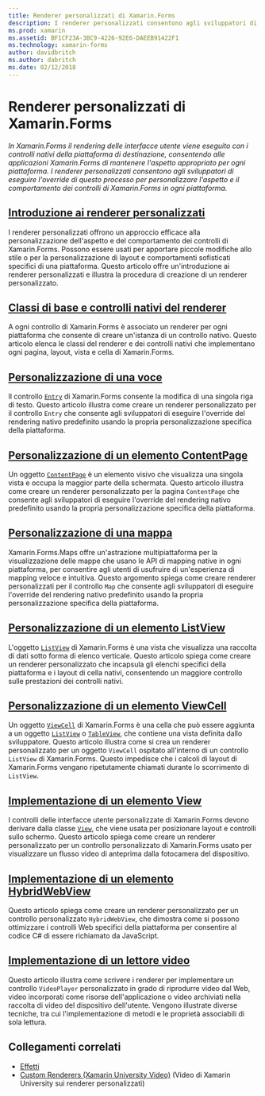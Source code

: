 ```yaml
---
title: Renderer personalizzati di Xamarin.Forms
description: I renderer personalizzati consentono agli sviluppatori di eseguire l'override del rendering dei controlli nativi in ogni piattaforma per personalizzare l'aspetto e il comportamento dei controlli di Xamarin.Forms.
ms.prod: xamarin
ms.assetid: BF1CF23A-3BC9-4226-92E6-DAEEB91422F1
ms.technology: xamarin-forms
author: davidbritch
ms.author: dabritch
ms.date: 02/12/2018
---
```


# <a name="xamarinforms-custom-renderers"></a>Renderer personalizzati di Xamarin.Forms

_In Xamarin.Forms il rendering delle interfacce utente viene eseguito con i controlli nativi della piattaforma di destinazione, consentendo alle applicazioni Xamarin.Forms di mantenere l'aspetto appropriato per ogni piattaforma. I renderer personalizzati consentono agli sviluppatori di eseguire l'override di questo processo per personalizzare l'aspetto e il comportamento dei controlli di Xamarin.Forms in ogni piattaforma._

## <a name="introduction-to-custom-renderersintroductionmd"></a>[Introduzione ai renderer personalizzati](introduction.md)

I renderer personalizzati offrono un approccio efficace alla personalizzazione dell'aspetto e del comportamento dei controlli di Xamarin.Forms. Possono essere usati per apportare piccole modifiche allo stile o per la personalizzazione di layout e comportamenti sofisticati specifici di una piattaforma. Questo articolo offre un'introduzione ai renderer personalizzati e illustra la procedura di creazione di un renderer personalizzato.

## <a name="renderer-base-classes-and-native-controlsrenderersmd"></a>[Classi di base e controlli nativi del renderer](renderers.md)

A ogni controllo di Xamarin.Forms è associato un renderer per ogni piattaforma che consente di creare un'istanza di un controllo nativo. Questo articolo elenca le classi del renderer e dei controlli nativi che implementano ogni pagina, layout, vista e cella di Xamarin.Forms.

## <a name="customizing-an-entryentrymd"></a>[Personalizzazione di una voce](entry.md)

Il controllo [`Entry`](xref:Xamarin.Forms.Entry) di Xamarin.Forms consente la modifica di una singola riga di testo. Questo articolo illustra come creare un renderer personalizzato per il controllo `Entry` che consente agli sviluppatori di eseguire l'override del rendering nativo predefinito usando la propria personalizzazione specifica della piattaforma.

## <a name="customizing-a-contentpagecontentpagemd"></a>[Personalizzazione di un elemento ContentPage](contentpage.md)

Un oggetto [`ContentPage`](xref:Xamarin.Forms.ContentPage) è un elemento visivo che visualizza una singola vista e occupa la maggior parte della schermata. Questo articolo illustra come creare un renderer personalizzato per la pagina `ContentPage` che consente agli sviluppatori di eseguire l'override del rendering nativo predefinito usando la propria personalizzazione specifica della piattaforma.

## <a name="customizing-a-mapmapindexmd"></a>[Personalizzazione di una mappa](map/index.md)

Xamarin.Forms.Maps offre un'astrazione multipiattaforma per la visualizzazione delle mappe che usano le API di mapping native in ogni piattaforma, per consentire agli utenti di usufruire di un'esperienza di mapping veloce e intuitiva. Questo argomento spiega come creare renderer personalizzati per il controllo `Map` che consente agli sviluppatori di eseguire l'override del rendering nativo predefinito usando la propria personalizzazione specifica della piattaforma.

## <a name="customizing-a-listviewlistviewmd"></a>[Personalizzazione di un elemento ListView](listview.md)

L'oggetto [`ListView`](xref:Xamarin.Forms.ListView) di Xamarin.Forms è una vista che visualizza una raccolta di dati sotto forma di elenco verticale. Questo articolo spiega come creare un renderer personalizzato che incapsula gli elenchi specifici della piattaforma e i layout di cella nativi, consentendo un maggiore controllo sulle prestazioni dei controlli nativi.

## <a name="customizing-a-viewcellviewcellmd"></a>[Personalizzazione di un elemento ViewCell](viewcell.md)

Un oggetto [`ViewCell`](xref:Xamarin.Forms.ViewCell) di Xamarin.Forms è una cella che può essere aggiunta a un oggetto [`ListView`](xref:Xamarin.Forms.ListView) o [`TableView`](xref:Xamarin.Forms.TableView), che contiene una vista definita dallo sviluppatore. Questo articolo illustra come si crea un renderer personalizzato per un oggetto `ViewCell` ospitato all'interno di un controllo `ListView` di Xamarin.Forms. Questo impedisce che i calcoli di layout di Xamarin.Forms vengano ripetutamente chiamati durante lo scorrimento di `ListView`.

## <a name="implementing-a-viewviewmd"></a>[Implementazione di un elemento View](view.md)

I controlli delle interfacce utente personalizzate di Xamarin.Forms devono derivare dalla classe [`View`](xref:Xamarin.Forms.View), che viene usata per posizionare layout e controlli sullo schermo. Questo articolo spiega come creare un renderer personalizzato per un controllo personalizzato di Xamarin.Forms usato per visualizzare un flusso video di anteprima dalla fotocamera del dispositivo.

## <a name="implementing-a-hybridwebviewhybridwebviewmd"></a>[Implementazione di un elemento HybridWebView](hybridwebview.md)

Questo articolo spiega come creare un renderer personalizzato per un controllo personalizzato `HybridWebView`, che dimostra come si possono ottimizzare i controlli Web specifici della piattaforma per consentire al codice C# di essere richiamato da JavaScript.

## <a name="implementing-a-video-playervideo-playerindexmd"></a>[Implementazione di un lettore video](video-player/index.md)

Questo articolo illustra come scrivere i renderer per implementare un controllo `VideoPlayer` personalizzato in grado di riprodurre video dal Web, video incorporati come risorse dell'applicazione o video archiviati nella raccolta di video del dispositivo dell'utente. Vengono illustrate diverse tecniche, tra cui l'implementazione di metodi e le proprietà associabili di sola lettura.


## <a name="related-links"></a>Collegamenti correlati

- [Effetti](~/xamarin-forms/app-fundamentals/effects/index.md)
- [Custom Renderers (Xamarin University Video)](https://developer.xamarin.com/videos/cross-platform/xamarinforms-custom-renderers/) (Video di Xamarin University sui renderer personalizzati)
